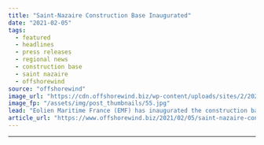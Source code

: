 ```yaml
---
title: "Saint-Nazaire Construction Base Inaugurated"
date: "2021-02-05"
tags: 
  - featured
  - headlines
  - press releases
  - regional news
  - construction base
  - saint nazaire
  - offshorewind
source: "offshorewind"
image_url: "https://cdn.offshorewind.biz/wp-content/uploads/sites/2/2021/02/05105003/Saint-Nazaire-Construction-Base-Inaugurated-e1612519233956.jpg"
image_fp: "/assets/img/post_thumbnails/55.jpg"
lead: "Eolien Maritime France (EMF) has inaugurated the construction base for the Saint-Nazaire offshore wind"
article_url: "https://www.offshorewind.biz/2021/02/05/saint-nazaire-construction-base-inaugurated/"
---
```


---
